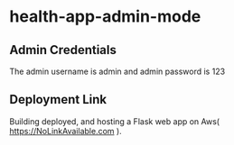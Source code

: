 # health-app-admin-mode
## Admin Credentials
The admin username is admin and admin password is 123
## Deployment Link
Building deployed, and hosting a Flask web app on Aws( https://NoLinkAvailable.com ).
